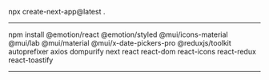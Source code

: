 npx create-next-app@latest .
<hr>
npm install @emotion/react @emotion/styled @mui/icons-material @mui/lab @mui/material @mui/x-date-pickers-pro @reduxjs/toolkit autoprefixer axios dompurify next react react-dom react-icons react-redux react-toastify

<hr>
